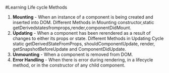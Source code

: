 #Learning Life cycle Methods
1. **Mounting** - 
    When an instance of a component is being created and inserted into DOM.
    Different Methods in Mounting
    constructor,static getDerivedstatesfromprops,render,componentDidMount.
2. **Updating** - 
    When a component has been rerendered as a result of changes to either its props or state.
    Different Methods in Updating Cycle
    static getDerivedStateFromProps, shouldComponentUpdate, render, getSnapshotBeforeUpdate and ComponentDidUpdate.
3. **Unmounting** - 
    When a component is removed from DOM.
4. **Error Handling** - 
    When there is error during rendering, in a lifecycle method, or in the constructor of any child component.